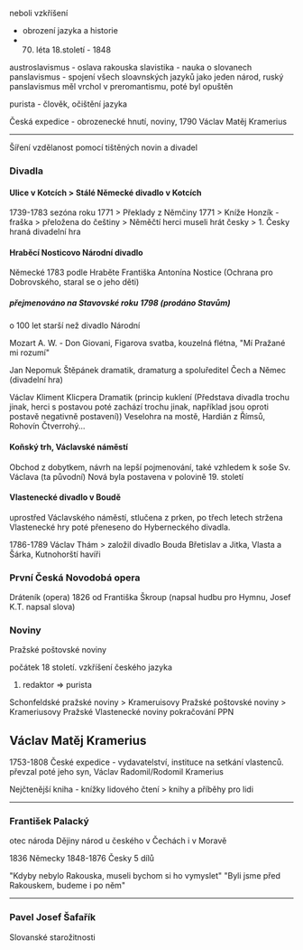 neboli vzkříšení
- obrození jazyka a historie
- 70. léta 18.století - 1848

austroslavismus - oslava rakouska
slavistika - nauka o slovanech
panslavismus - spojení všech sloavnských jazyků jako jeden národ, ruský panslavismus měl vrchol v preromantismu, poté byl opuštěn

purista - člověk, očištění jazyka

Česká expedice - obrozenecké hnutí, noviny, 1790
Václav Matěj Kramerius

---

Šíření vzdělanost pomocí tištěných novin a divadel

### Divadla
#### Ulice v Kotcích > Stálé Německé divadlo v Kotcích
1739-1783
sezóna roku 1771 > Překlady z Němčiny
1771 > Kníže Honzík - fraška > přeložena do češtiny > Něměčtí herci museli hrát česky > 1. Česky hraná divadelní hra

#### Hraběcí Nosticovo Národní divadlo
Německé 1783
podle Hraběte Františka Antonína Nostice (Ochrana pro Dobrovského, staral se o jeho děti)
##### přejmenováno na Stavovské roku 1798 (prodáno Stavům)
o 100 let starší než divadlo Národní

Mozart A. W. - Don Giovani, Figarova svatba, kouzelná flétna, "Mí Pražané mi rozumí"

Jan Nepomuk Štěpánek
dramatik, dramaturg a spoluředitel
Čech a Němec (divadelní hra)

Václav Kliment Klicpera
Dramatik (princip kuklení (Představa divadla trochu jinak, herci s postavou poté zachází trochu jinak, například jsou oproti postavě negativně postavení))
Veselohra na mostě, Hardián z Římsů, Rohovín Čtverrohý...

#### Koňský trh, Václavské náměstí
Obchod z dobytkem, návrh na lepší pojmenování, také vzhledem k soše Sv. Václava (ta původní)
Nová byla postavena v polovině 19. století

#### Vlastenecké divadlo v Boudě
uprostřed Václavského náměstí, stlučena z prken, po třech letech stržena
Vlastenecké hry
poté přeneseno do Hyberneckého divadla. 

1786-1789
Václav Thám > založil divadlo Bouda
Břetislav a Jitka, Vlasta a Šárka, Kutnohorští havíři

### První Česká Novodobá opera
Dráteník (opera)
1826 od Františka Škroup (napsal hudbu pro Hymnu, Josef K.T. napsal slova)

### Noviny
Pražské poštovské noviny

počátek 18 století. 
vzkříšení českého jazyka
1. redaktor => purista

Schonfeldské pražské noviny > Krameruisovy Pražské poštovské noviny > Krameriusovy Pražské Vlastenecké noviny
pokračování PPN

## Václav Matěj Kramerius
1753-1808
České expedice - vydavatelství, instituce na setkání vlastenců.
převzal poté jeho syn, Václav Radomil/Rodomil Kramerius

Nejčtenější kniha - knížky lidového čtení > knihy a příběhy pro lidi

---

### František Palacký
otec národa
Dějiny národ u českého v Čechách i v Moravě

1836 Německy
1848-1876 Česky
5 dílů

"Kdyby nebylo Rakouska, museli bychom si ho vymyslet"
"Byli jsme před Rakouskem, budeme i po něm"

---

### Pavel Josef Šafařík
Slovanské starožitnosti


